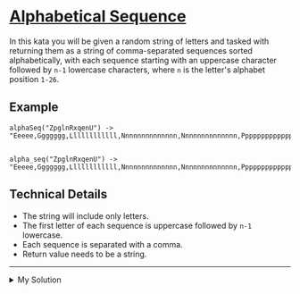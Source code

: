 # [Alphabetical Sequence](https://www.codewars.com/kata/5bd00c99dbc73908bb00057a)

In this kata you will be given a random string of letters and tasked with returning them as a string of comma-separated
sequences sorted alphabetically, with each sequence starting with an uppercase character followed by `n-1` lowercase
characters, where `n` is the letter's alphabet position `1-26`.

## Example

    alphaSeq("ZpglnRxqenU") -> "Eeeee,Ggggggg,Llllllllllll,Nnnnnnnnnnnnnn,Nnnnnnnnnnnnnn,Pppppppppppppppp,Qqqqqqqqqqqqqqqqq,Rrrrrrrrrrrrrrrrrr,Uuuuuuuuuuuuuuuuuuuuu,Xxxxxxxxxxxxxxxxxxxxxxxx,Zzzzzzzzzzzzzzzzzzzzzzzzzz"


    alpha_seq("ZpglnRxqenU") -> "Eeeee,Ggggggg,Llllllllllll,Nnnnnnnnnnnnnn,Nnnnnnnnnnnnnn,Pppppppppppppppp,Qqqqqqqqqqqqqqqqq,Rrrrrrrrrrrrrrrrrr,Uuuuuuuuuuuuuuuuuuuuu,Xxxxxxxxxxxxxxxxxxxxxxxx,Zzzzzzzzzzzzzzzzzzzzzzzzzz"

## Technical Details

- The string will include only letters.
- The first letter of each sequence is uppercase followed by `n-1` lowercase.
- Each sequence is separated with a comma.
- Return value needs to be a string.

---

<details><summary>My Solution</summary>

```js
function alphaSeq(str) {
  return [...str.toLowerCase()]
    .sort()
    .map((v) => {
      const position = v.charCodeAt(0) - 96;
      return v.toUpperCase() + v.toLowerCase().repeat(position - 1);
    })
    .join(",");
}
```

</details>

